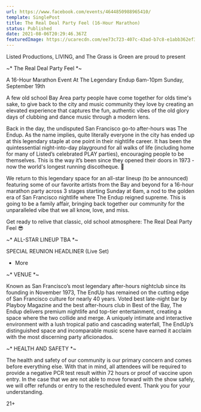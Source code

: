 ```yaml
---
url: https://www.facebook.com/events/4644850988965410/
template: SinglePost
title: The Real Deal Party Feel (16-Hour Marathon)
status: Published
date: 2021-08-06T20:29:46.367Z
featuredImage: https://ucarecdn.com/ee73c723-407c-43ad-b7c8-e1abb362ef38/
---
```

Listed Productions, LIVING, and The Grass is Green are proud to present 

~* The Real Deal Party Feel *~

A 16-Hour Marathon Event At The Legendary Endup
6am-10pm Sunday, September 19th

A few old school Bay Area party people have come together for olds time's sake, to give back to the city and music community they love by creating an elevated experience that captures the fun, authentic vibes of the old glory days of clubbing and dance music through a modern lens.

Back in the day, the undisputed San Francisco go-to after-hours was The Endup. As the name implies, quite literally everyone in the city has ended up at this legendary staple at one point in their nightlife career. It has been the quintessential night-into-day playground for all walks of life (including home for many of Listed’s celebrated PLAY parties), encouraging people to be themselves. This is the way it’s been since they opened their doors in 1973 - now the world's longest running discotheque. 💃

We return to this legendary space for an all-star lineup (to be announced) featuring some of our favorite artists from the Bay and beyond for a 16-hour marathon party across 3 stages starting Sunday at 6am, a nod to the golden era of San Francisco nightlife where The Endup reigned supreme. This is going to be a family affair, bringing back together our community for the unparalleled vibe that we all know, love, and miss. 

Get ready to relive that classic, old school atmosphere:
The Real Deal Party Feel 😎

~* ALL-STAR LINEUP TBA *~

SPECIAL REUNION HEADLINER (Live Set)
+ More 

~* VENUE *~

Known as San Francisco’s most legendary after-hours nightclub since its founding in November 1973, The EndUp has remained on the cutting edge of San Francisco culture for nearly 40 years. Voted best late-night bar by Playboy Magazine and the best after-hours club in Best of the Bay, The Endup delivers premium nightlife and top-tier entertainment, creating a space where the two collide and merge. A uniquely intimate and interactive environment with a lush tropical patio and cascading waterfall, The EndUp’s distinguished space and incomparable music scene have earned it acclaim with the most discerning party aficionados. 
 
~* HEALTH AND SAFETY *~

The health and safety of our community is our primary concern and comes before everything else. With that in mind, all attendees will be required to provide a negative PCR test result within 72 hours or proof of vaccine upon entry. In the case that we are not able to move forward with the show safely, we will offer refunds or entry to the rescheduled event. Thank you for your understanding.

21+